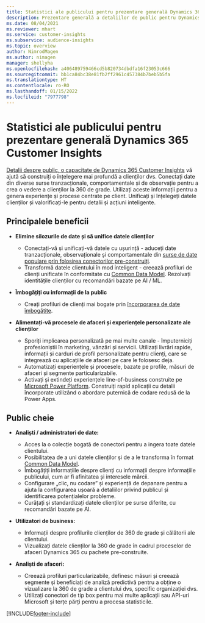 ```yaml
---
title: Statistici ale publicului pentru prezentare generală Dynamics 365 Customer Insights
description: Prezentare generală a detaliilor de public pentru Dynamics 365 Customer Insights.
ms.date: 08/04/2021
ms.reviewer: mhart
ms.service: customer-insights
ms.subservice: audience-insights
ms.topic: overview
author: NimrodMagen
ms.author: nimagen
manager: shellyha
ms.openlocfilehash: a406489759466cd5b820734dbdfa16f23053c666
ms.sourcegitcommit: bb1ca84bc38e81fb2ff2961c457384b7beb5b5fa
ms.translationtype: HT
ms.contentlocale: ro-RO
ms.lasthandoff: 01/15/2022
ms.locfileid: "7977798"
---
```

# <a name="audience-insights-for-dynamics-365-customer-insights-overview"></a>Statistici ale publicului pentru prezentare generală Dynamics 365 Customer Insights

[Detalii despre public, o capacitate de Dynamics 365 Customer Insights](https://dynamics.microsoft.com/ai/customer-insights/audience-insights-capability/) vă ajută să construiți o înțelegere mai profundă a clienților dvs. Conectați date din diverse surse tranzacționale, comportamentale și de observație pentru a crea o vedere a clienților la 360 de grade. Utilizați aceste informații pentru a genera experiențe și procese centrate pe client. Unificați și înțelegeți datele clienților și valorificați-le pentru detalii și acțiuni inteligente.

## <a name="main-benefits"></a>Principalele beneficii 

- **Elimine silozurile de date și să unifice datele clienților**

  - Conectați-vă și unificați-vă datele cu ușurință - aduceți date tranzacționale, observaționale și comportamentale din [surse de date populare prin folosirea conectorilor pre-construiți](data-sources.md).
  - Transformă datele clientului în mod inteligent - creează profiluri de clienți unificate în conformitate cu [Common Data Model](/common-data-model/). Rezolvați identitățile clienților cu recomandări bazate pe AI / ML.

- **Îmbogățiți cu informații de la public**

  - Creați profiluri de clienți mai bogate prin [încorporarea de date îmbogățite](enrichment-hub.md).  

- **Alimentați-vă procesele de afaceri și experiențele personalizate ale clienților**

  - Sporiți implicarea personalizată pe mai multe canale - împuterniciți profesioniștii în marketing, vânzări și servicii. Utilizați livrări rapide, informații și carduri de profil personalizate pentru clienți, care se integrează cu aplicațiile de afaceri pe care le folosesc deja.
  - Automatizați experiențele și procesele, bazate pe profile, măsuri de afaceri și segmente particularizabile.
  - Activați și extindeți experiențele line-of-business construite pe [Microsoft Power Platform](https://powerplatform.microsoft.com/). Construiți rapid aplicații cu detalii încorporate utilizând o abordare puternică de codare redusă de la Power Apps.  

## <a name="key-audiences"></a>Public cheie

- **Analiști / administratori de date:**

  - Acces la o colecție bogată de conectori pentru a ingera toate datele clientului.
  - Posibilitatea de a uni datele clienților și de a le transforma în format [Common Data Model](/common-data-model/).
  - Îmbogățiți informațiile despre clienți cu informații despre informațiile publicului, cum ar fi afinitatea și interesele mărcii.
  - Configurare „clic, nu codare” și experiență de depanare pentru a ajuta la configurarea ușoară a detaliilor privind publicul și identificarea potențialelor probleme.
  - Curățați și standardizați datele clienților pe surse diferite, cu recomandări bazate pe AI.  

- **Utilizatori de business:**

  - Informații despre profilurile clienților de 360 de grade și călătorii ale clientului.
  - Vizualizați datele clienților la 360 de grade în cadrul proceselor de afaceri Dynamics 365 cu pachete pre-construite.

- **Analiști de afaceri:**

  - Creează profiluri particularizabile, definesc măsuri și creează segmente și beneficiați de analiză predictivă pentru a obține o vizualizare la 360 de grade a clientului dvs, specific organizației dvs.  
  - Utilizați conectori de tip box pentru mai multe aplicații sau API-uri Microsoft și terțe părți pentru a procesa statisticile.

[!INCLUDE[footer-include](../includes/footer-banner.md)]